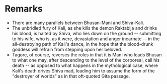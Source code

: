 Remarks
======

* There are many parallels between Bhusan-Mani and Shiva-Kali.
* The unbridled fury of Kali, as she kills the demon Raktabija and drinks his blood, is halted by Shiva, who lies down on the ground -- submitting to his wife, who is, as it were, devastation and anger incarnate -- in the all-destroying path of Kali's dance, in the hope that the blood-drunk goddess will refrain from stepping upon her beloved.
* Tagore, of course, reverses the roles in that it is Mani who leads Bhusan to what one may, after descending to the level of the corporeal, call his death -- as opposed to what happens in the mythological case, where Kali's death drives Shiva mad, leading him to assume the form of the "destroyer of worlds" as in that oft-quoted Gita passage.
